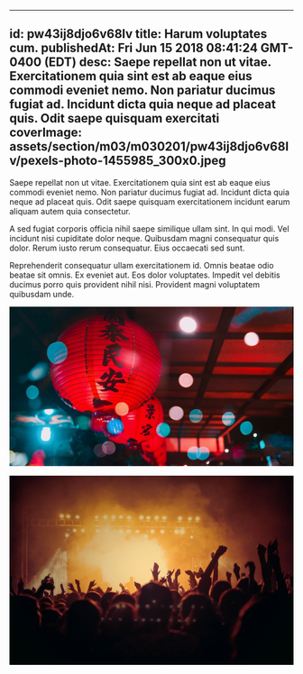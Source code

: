 
---
id: pw43ij8djo6v68lv
title: Harum voluptates cum.
publishedAt: Fri Jun 15 2018 08:41:24 GMT-0400 (EDT)
desc: Saepe repellat non ut vitae. Exercitationem quia sint est ab eaque eius commodi eveniet nemo. Non pariatur ducimus fugiat ad. Incidunt dicta quia neque ad placeat quis. Odit saepe quisquam exercitati
coverImage: assets/section/m03/m030201/pw43ij8djo6v68lv/pexels-photo-1455985_300x0.jpeg
---




Saepe repellat non ut vitae. Exercitationem quia sint est ab eaque eius commodi eveniet nemo. Non pariatur ducimus fugiat ad. Incidunt dicta quia neque ad placeat quis. Odit saepe quisquam exercitationem incidunt earum aliquam autem quia consectetur.
 
A sed fugiat corporis officia nihil saepe similique ullam sint. In qui modi. Vel incidunt nisi cupiditate dolor neque. Quibusdam magni consequatur quis dolor. Rerum iusto rerum consequatur. Eius occaecati sed sunt.
 
Reprehenderit consequatur ullam exercitationem id. Omnis beatae odio beatae sit omnis. Ex eveniet aut. Eos dolor voluptates. Impedit vel debitis ducimus porro quis provident nihil nisi. Provident magni voluptatem quibusdam unde.



![image from pexels.com](assets/section/m03/m030201/pw43ij8djo6v68lv/pexels-photo-1455985.jpeg)

![image from pexels.com](assets/section/m03/m030201/pw43ij8djo6v68lv/pexels-photo-1105666.jpeg)



